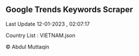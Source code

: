 

## Google Trends Keywords Scraper 
 
Last Update 12-01-2023 , 02:07:17

Country List :
VIETNAM.json



© Abdul Muttaqin 
